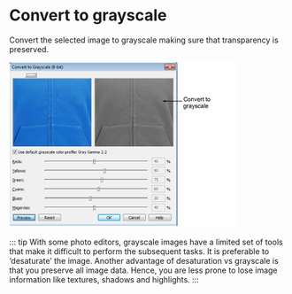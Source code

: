 # Convert to grayscale

Convert the selected image to grayscale making sure that transparency is preserved.

![ConvertToGrayscale.png](assets/ConvertToGrayscale.png)

::: tip
With some photo editors, grayscale images have a limited set of tools that make it difficult to perform the subsequent tasks. It is preferable to ‘desaturate’ the image. Another advantage of desaturation vs grayscale is that you preserve all image data. Hence, you are less prone to lose image information like textures, shadows and highlights.
:::
